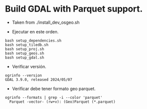 # Build GDAL with Parquet support.

* Taken from ./install_dev_osgeo.sh

* Ejecutar en este orden.

```console
bash setup_dependencies.sh
bash setup_tiledb.sh
bash setup_proj.sh
bash setup_geos.sh
bash setup_gdal.sh
```

* Verificar versión.

```console
ogrinfo --version
GDAL 3.9.0, released 2024/05/07
```

* Verificar debe tener formato geo parquet.

```console
ogrinfo --formats | grep -i --color 'parquet'
  Parquet -vector- (rw+v): (Geo)Parquet (*.parquet)
```
